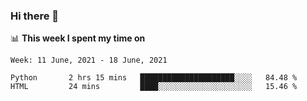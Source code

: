### Hi there 👋

📊 __This week I spent my time on__
<!--START_SECTION:waka-->
```text
Week: 11 June, 2021 - 18 June, 2021

Python       2 hrs 15 mins   █████████████████████░░░░   84.48 % 
HTML         24 mins         ████░░░░░░░░░░░░░░░░░░░░░   15.46 % 
```
<!--END_SECTION:waka-->
<!--
**SREEHARI-M-S/SREEHARI-M-S** is a ✨ _special_ ✨ repository because its `README.md` (this file) appears on your GitHub profile.

Here are some ideas to get you started:

- 🔭 I’m currently working on ...
- 🌱 I’m currently learning ...
- 👯 I’m looking to collaborate on ...
- 🤔 I’m looking for help with ...
- 💬 Ask me about ...
- 📫 How to reach me: ...
- 😄 Pronouns: ...
- ⚡ Fun fact: ...
-->
